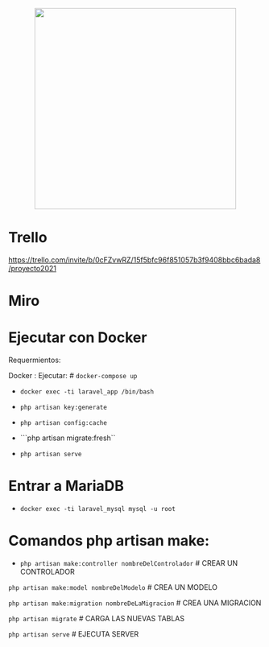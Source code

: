 <p align="center"><img src="https://i.pinimg.com/originals/1e/ae/0d/1eae0d90b1256075eba5e84ea755fb33.jpg" width="400"></a></p>

# Trello

https://trello.com/invite/b/0cFZvwRZ/15f5bfc96f851057b3f9408bbc6bada8/proyecto2021

# Miro

# Ejecutar con Docker

Requermientos:

Docker :
Ejecutar: # ```docker-compose up```

- ```docker exec -ti laravel_app /bin/bash```

 - ```php artisan key:generate```

- ```php artisan config:cache```

- ```php artisan migrate:fresh``

- ```php artisan serve```

# Entrar a MariaDB
- ```docker exec -ti laravel_mysql mysql -u root```

# Comandos php artisan make:

- ```php artisan make:controller nombreDelControlador``` # CREAR UN CONTROLADOR

```php artisan make:model nombreDelModelo``` # CREA UN MODELO

``` php artisan make:migration nombreDeLaMigracion ``` # CREA UNA MIGRACION

```php artisan migrate``` # CARGA LAS NUEVAS TABLAS

```php artisan serve``` # EJECUTA SERVER
